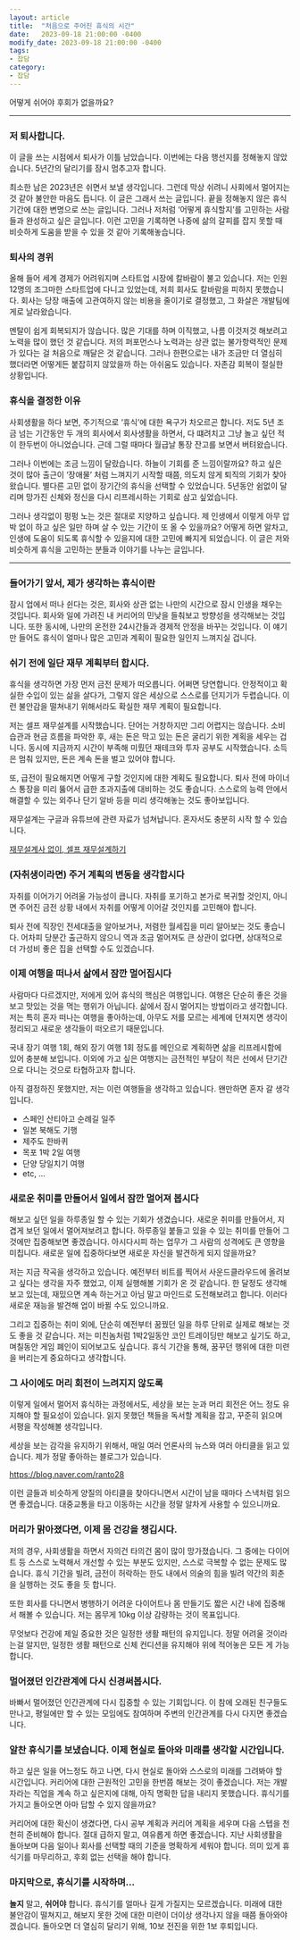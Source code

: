 ```yaml
---
layout: article
title:  "처음으로 주어진 휴식의 시간"
date:   2023-09-18 21:00:00 -0400
modify_date: 2023-09-18 21:00:00 -0400
tags:
- 잡담
category: 
- 잡담
---
```


어떻게 쉬어야 후회가 없을까요?

<!--more-->
-----

### 저 퇴사합니다.

이 글을 쓰는 시점에서 퇴사가 이틀 남았습니다. 이번에는 다음 행선지를 정해놓지 않았습니다. 5년간의 달리기를 잠시 멈추고자 합니다.

최소한 남은 2023년은 쉬면서 보낼 생각입니다. 그런데 막상 쉬려니 사회에서 멀어지는 것 같아 불안한 마음도 듭니다. 이 글은 그래서 쓰는 글입니다. 끝을 정해놓지 않은 휴식 기간에 대한 변명으로 쓰는 글입니다. 그러나 저처럼 ‘어떻게 휴식할지’를 고민하는 사람들과 완성하고 싶은 글입니다. 이런 고민을 기록하면 나중에 삶의 갈피를 잡지 못할 때 비슷하게 도움을 받을 수 있을 것 같아 기록해놓습니다.

### 퇴사의 경위

올해 들어 세계 경제가 어려워지며 스타트업 시장에 칼바람이 불고 있습니다. 저는 인원 12명의 조그마한 스타트업에 다니고 있었는데, 저희 회사도 칼바람을 피하지 못했습니다. 회사는 당장 매출에 고관여하지 않는 비용을 줄이기로 결정했고, 그 화살은 개발팀에게로 날라왔습니다.

멘탈이 쉽게 회복되지가 않습니다. 많은 기대를 하며 이직했고, 나름 이것저것 해보려고 노력을 많이 했던 것 같습니다. 저의 퍼포먼스나 노력과는 상관 없는 불가항력적인 문제가 있다는 걸 처음으로 깨달은 것 같습니다. 그러나 한편으로는 내가 조금만 더 열심히 했더라면 어떻게든 붙잡히지 않았을까 하는 아쉬움도 있습니다. 자존감 회복이 절실한 상황입니다.

### 휴식을 결정한 이유

사회생활을 하다 보면, 주기적으로 ‘휴식’에 대한 욕구가 차오르곤 합니다. 저도 5년 조금 넘는 기간동안 두 개의 회사에서 회사생활을 하면서, 다 떄려치고 그냥 놀고 싶던 적이 한두번이 아니었습니다. 근데 그럴 때마다 월급날 통장 잔고를 보면서 버텨왔습니다.

그러나 이번에는 조금 느낌이 달랐습니다. 하늘이 기회를 준 느낌이랄까요? 하고 싶은 것이 많아 출근이 ‘장애물’ 처럼 느껴지기 시작할 때쯤, 의도치 않게 퇴직의 기회가 찾아왔습니다. 별다른 고민 없이 장기간의 휴식을 선택할 수 있었습니다. 5년동안 쉼없이 달리며 망가진 신체와 정신을 다시 리프레시하는 기회로 삼고 싶었습니다.

그러나 생각없이 펑펑 노는 것은 절대로 지양하고 싶습니다. 제 인생에서 이렇게 아무 압박 없이 하고 싶은 일만 하며 살 수 있는 기간이 또 올 수 있을까요? 어떻게 하면 알차고, 인생에 도움이 되도록 휴식할 수 있을지에 대한 고민에 빠지게 되었습니다. 이 글은 저와 비슷하게 휴식을 고민하는 분들과 이야기를 나누는 글입니다.

---

### 들어가기 앞서, 제가 생각하는 휴식이란

잠시 업에서 떠나 쉰다는 것은, 회사와 상관 없는 나만의 시간으로 잠시 인생을 채우는 것입니다. 회사와 일에 가려진 내 커리어의 민낮을 들춰보고 방향성을 생각해보는 것입니다. 또한 동시에, 나만의 온전한 24시간들과 경제적 안정을 바꾸는 것입니다. 이 얘기만 들어도 휴식이 얼마나 많은 고민과 계획이 필요한 일인지 느껴지실 겁니다.

### 쉬기 전에 일단 재무 계획부터 합시다.

휴식을 생각하면 가장 먼저 금전 문제가 떠오릅니다. 어쩌면 당연합니다. 안정적이고 확실한 수입이 있는 삶을 살다가, 그렇지 않은 세상으로 스스로를 던지기가 두렵습니다. 이런 불안감을 떨쳐내기 위해서라도 확실한 재무 계획이 필요합니다.

저는 셀프 재무설계를 시작했습니다. 단어는 거창하지만 그리 어렵지는 않습니다. 소비 습관과 현금 흐름을 파악한 후, 새는 돈은 막고 있는 돈은 굴리기 위한 계획을 세우는 겁니다. 동시에 지금까지 시간이 부족해 미뤘던 재테크와 투자 공부도 시작했습니다. 소득은 멈춰 있지만, 돈은 계속 돈을 벌고 있어야 합니다.

또, 급전이 필요해지면 어떻게 구할 것인지에 대한 계획도 필요합니다. 퇴사 전에 마이너스 통장을 미리 뚫어서 급한 초과지출에 대비하는 것도 좋습니다. 스스로의 능력 안에서 해결할 수 있는 외주나 단기 알바 등을 미리 생각해놓는 것도 좋아보입니다.

재무설계는 구글과 유튜브에 관련 자료가 넘쳐납니다. 혼자서도 충분히 시작 할 수 있습니다.

[재무설계사 없이, 셀프 재무설계하기](https://brunch.co.kr/@banksalad/185)

### (자취생이라면) 주거 계획의 변동을 생각합시다

자취를 이어가기 어려울 가능성이 큽니다. 자취를 포기하고 본가로 복귀할 것인지, 아니면 주어진 금전 상황 내에서 자취를 어떻게 이어갈 것인지를 고민해야 합니다.

퇴사 전에 직장인 전세대출을 알아보거나, 저렴한 월세집을 미리 알아보는 것도 좋습니다. 어차피 당분간 출근하지 않으니 역과 조금 멀어져도 큰 상관이 없다면, 상대적으로 더 가성비 좋은 집을 선택할 수도 있겠습니다.

### 이제 여행을 떠나서 삶에서 잠깐 멀어집시다

사람마다 다르겠지만, 저에게 있어 휴식의 핵심은 여행입니다. 여행은 단순히 좋은 것을 보고 맛있는 것을 먹는 행위가 아닙니다. 삶에서 잠시 멀어지는 방법이라고 생각합니다. 저는 특히 혼자 떠나는 여행을 좋아하는데, 아무도 저를 모르는 세계에 던져지면 생각이 정리되고 새로운 생각들이 떠오르기 때문입니다.

국내 장기 여행 1회, 해외 장기 여행 1회 정도를 메인으로 계획하면 삶을 리프레시함에 있어 충분해 보입니다. 이외에 가고 싶은 여행지는 금전적인 부담이 적은 선에서 단기간으로 다니는 것으로 타협하고자 합니다.

아직 결정하진 못했지만, 저는 이런 여행들을 생각하고 있습니다. 왠만하면 혼자 갈 생각입니다.

- 스페인 산티아고 순례길 일주
- 일본 북해도 기행
- 제주도 한바퀴
- 목포 1박 2일 여행
- 단양 당일치기 여행
- etc, …

### 새로운 취미를 만들어서 일에서 잠깐 멀어져 봅시다

해보고 싶던 일을 하루종일 할 수 있는 기회가 생겼습니다. 새로운 취미를 만들어서, 지겹게 보던 일에서 멀어져보려고 합니다. 하루종일 붙들고 있을 수 있는 취미를 만들어 그것에만 집중해보면 좋겠습니다. 아시다시피 하는 업무가 그 사람의 성격에도 큰 영향을 미칩니다. 새로운 일에 집중하다보면 새로운 자신을 발견하게 되지 않을까요?

저는 지금 작곡을 생각하고 있습니다. 예전부터 비트를 찍어서 사운드클라우드에 올려보고 싶다는 생각을 자주 했었고, 이제 실행해볼 기회가 온 것 같습니다. 한 달정도 생각해보고 있는데, 재밌으면 계속 하는거고 아님 말고 마인드로 도전해보려고 합니다. 이러다 새로운 재능을 발견해 업이 바뀔 수도 있으니까요.

그리고 집중하는 취미 외에, 단순히 예전부터 꿈꿨던 일을 하루 단위로 실제로 해보는 것도 좋을 것 같습니다. 저는 미친놈처럼 1박2일동안 코인 트레이딩만 해보고 싶기도 하고, 며칠동안 게임 폐인이 되어보고도 싶습니다. 휴식 기간을 통해, 꿈꾸던 행위에 대한 미련을 버리는게 중요하다고 생각합니다.

### 그 사이에도 머리 회전이 느려지지 않도록

이렇게 일에서 멀어저 휴식하는 과정에서도, 세상을 보는 눈과 머리 회전은 어느 정도 유지해야 할 필요성이 있습니다. 읽지 못했던 책들을 독서할 계획을 잡고, 꾸준히 읽으며 서평을 작성해볼 생각입니다.

세상을 보는 감각을 유지하기 위해서, 매일 여러 언론사의 뉴스와 여러 아티클을 읽고 있습니다. 제가 정말 좋아하는 블로그가 있습니다.

https://blog.naver.com/ranto28

이런 글들과 비슷하게 양질의 아티클을 찾아다니면서 시간이 남을 때마다 스낵처럼 읽으면 좋겠습니다. 대중교통을 타고 이동하는 시간을 정말 알차게 사용할 수 있으니까요.

### 머리가 맑아졌다면, 이제 몸 건강을 챙깁시다.

저의 경우, 사회생활을 하면서 자의건 타의건 몸이 많이 망가졌습니다. 그 중에는 다이어트 등 스스로 노력해서 개선할 수 있는 부분도 있지만, 스스로 극복할 수 없는 문제도 많습니다. 휴식 기간을 빌려, 금전이 허락하는 한도 내에서 의술의 힘을 빌려 약간의 회춘을 실행하는 것도 좋을 듯 합니다.

또한 회사를 다니면서 병행하기 어려운 다이어트나 몸 만들기도 짧은 시간 내에 집중해서 해볼 수 있습니다. 저는 몸무게 10kg 이상 감량하는 것이 목표입니다.

무엇보다 건강에 제일 중요한 것은 일정한 생활 패턴의 유지입니다. 정말 어려울 것이라는걸 알지만, 일정한 생활 패턴으로 신체 컨디션을 유지해야 위에 적어놓은 모든 게 가능합니다.

### 멀어졌던 인간관계에 다시 신경써봅시다.

바빠서 멀어졌던 인간관계에 다시 집중할 수 있는 기회입니다. 이 참에 오래된 친구들도 만나고, 평일에만 할 수 있는 모임에도 참여하며 주변의 인간관계를 다시 다지면 좋겠습니다.

### 알찬 휴식기를 보냈습니다. 이제 현실로 돌아와 미래를 생각할 시간입니다.

하고 싶은 일을 어느정도 하고 나면, 다시 현실로 돌아와 스스로의 미래를 그려봐야 할 시간입니다. 커리어에 대한 근원적인 고민을 한번쯤 해보는 것이 좋겠습니다. 저는 개발자라는 직업을 계속 하고 싶은지에 대해, 아직 명확한 답을 내리지 못했습니다. 휴식기를 가지고 돌아오면 아마 답할 수 있지 않을까요?

커리어에 대한 확신이 생겼다면, 다시 공부 계획과 커리어 계획을 세우며 다음 스텝을 천천히 준비해야 합니다. 절대 급하지 말고, 여유롭게 하면 좋겠습니다. 지난 사회생활을 돌아보며 다음 일이나 회사를 선택할 때의 기준을 명확하게 세워야 합니다. 의미 있게 휴식기를 마무리하고, 후회 없는 선택을 해야 합니다.

### 마지막으로, 휴식기를 시작하며…

**놀지** 말고, **쉬어야** 합니다. 휴식기를 얼마나 길게 가질지는 모르겠습니다. 미래에 대한 불안감이 떨쳐지고, 해보지 못한 것에 대한 미련이 더이상 생각나지 않을 때쯤 돌아와야겠습니다. 돌아오면 더 열심히 달리기 위해, 10보 전진을 위한 1보 후퇴입니다.